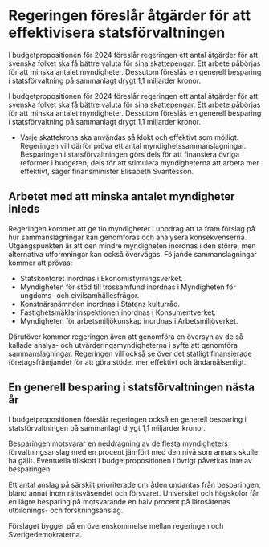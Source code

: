 # Regeringen föreslår åtgärder för att effektivisera statsförvaltningen

I budgetpropositionen för 2024 föreslår regeringen ett antal åtgärder för att svenska folket ska få bättre valuta för sina skattepengar. Ett arbete påbörjas för att minska antalet myndigheter. Dessutom föreslås en generell besparing i statsförvaltning på sammanlagt drygt 1,1 miljarder kronor.

I budgetpropositionen för 2024 föreslår regeringen ett antal åtgärder för att svenska folket ska få bättre valuta för sina skattepengar. Ett arbete påbörjas för att minska antalet myndigheter. Dessutom föreslås en generell besparing i statsförvaltning på sammanlagt drygt 1,1 miljarder kronor.

- Varje skattekrona ska användas så klokt och effektivt som möjligt. Regeringen vill därför pröva ett antal myndighetssammanslagningar. Besparingen i statsförvaltningen görs dels för att finansiera övriga reformer i budgeten, dels för att stimulera myndigheterna att arbeta mer effektivt, säger finansminister Elisabeth Svantesson.

## Arbetet med att minska antalet myndigheter inleds

Regeringen kommer att ge tio myndigheter i uppdrag att ta fram förslag på hur sammanslagningar kan genomföras och analysera konsekvenserna. Utgångspunkten är att den mindre myndigheten inordnas i den större, men alternativa utformningar kan också övervägas. Följande sammanslagningar kommer att prövas:

* Statskontoret inordnas i Ekonomistyrningsverket.
* Myndigheten för stöd till trossamfund inordnas i Myndigheten för ungdoms- och civilsamhällesfrågor.
* Konstnärsnämnden inordnas i Statens kulturråd.
* Fastighetsmäklarinspektionen inordnas i Konsumentverket.
* Myndigheten för arbetsmiljökunskap inordnas i Arbetsmiljöverket.

Därutöver kommer regeringen även att genomföra en översyn av de så kallade analys- och utvärderingsmyndigheterna i syfte att genomföra sammanslagningar. Regeringen vill också se över det statligt finansierade företagsfrämjandet för att göra stödet mer effektivt och ändamålsenligt.

## En generell besparing i statsförvaltningen nästa år

I budgetpropositionen föreslår regeringen också en generell besparing i statsförvaltningen på sammanlagt drygt 1,1 miljarder kronor.

Besparingen motsvarar en neddragning av de flesta myndigheters förvaltningsanslag med en procent jämfört med den nivå som annars skulle ha gällt. Eventuella tillskott i budgetpropositionen i övrigt påverkas inte av besparingen.

Ett antal anslag på särskilt prioriterade områden undantas från besparingen, bland annat inom rättsväsendet och försvaret. Universitet och högskolor får en lägre besparing på motsvarande en halv procent på lärosätenas utbildnings- och forskningsanslag.

Förslaget bygger på en överenskommelse mellan regeringen och Sverigedemokraterna.
